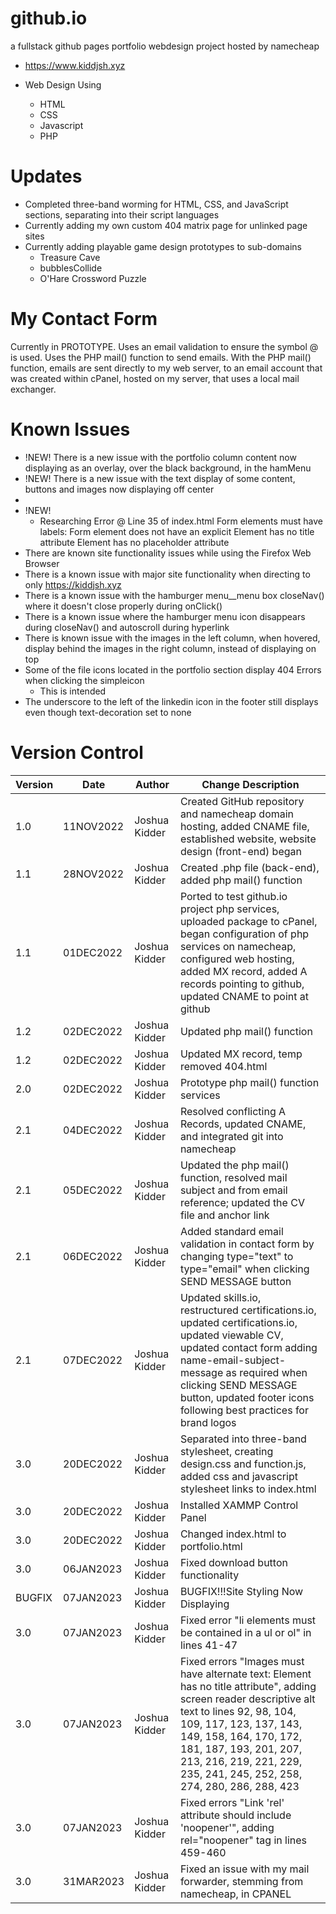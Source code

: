 # github.io
a fullstack github pages portfolio webdesign project hosted by namecheap
- https://www.kiddjsh.xyz

- Web Design Using
    - HTML
    - CSS
    - Javascript
    - PHP
# Updates
- Completed three-band worming for HTML, CSS, and JavaScript sections, separating into their script languages
- Currently adding my own custom 404 matrix page for unlinked page sites
- Currently adding playable game design prototypes to sub-domains
  - Treasure Cave
  - bubblesCollide
  - O'Hare Crossword Puzzle
# My Contact Form
Currently in PROTOTYPE. Uses an email validation to ensure the symbol @ is used. Uses the PHP mail() function to send emails. With the PHP mail() function, emails are sent directly to my web server, to an email account that was created within cPanel, hosted on my server, that uses a local mail exchanger.

# Known Issues
 - !NEW! There is a new issue with the portfolio column content now displaying as an overlay, over the black background, in the hamMenu 
 - !NEW! There is a new issue with the text display of some content, buttons and images now displaying off center
 - 
 - !NEW!
     - Researching Error @ Line 35 of index.html Form elements must have labels: Form element does not have an explicit <label> Element has no title attribute Element has no placeholder attribute
 - There are known site functionality issues while using the Firefox Web Browser
 - There is a known issue with major site functionality when directing to only https://kiddjsh.xyz
 - There is a known issue with the hamburger menu__menu box closeNav() where it doesn't close properly during onClick()
 - There is a known issue where the hamburger menu icon disappears during closeNav() and autoscroll during hyperlink
 - There is known issue with the images in the left column, when hovered, display behind the images in the right
 column, instead of displaying on top
 - Some of the file icons located in the portfolio section display 404 Errors when clicking the simpleicon
     - This is intended
 - The underscore to the left of the linkedin icon in the footer still displays even though text-decoration set to none

# Version Control

Version      | Date          | Author        | Change Description |
------------ | ------------- | ------------- | ------------------ |
1.0          | 11NOV2022  | Joshua Kidder | Created GitHub repository and namecheap domain hosting, added CNAME file, established website, website design (front-end) began
1.1          | 28NOV2022  | Joshua Kidder | Created .php file (back-end), added php mail() function
1.1          | 01DEC2022  | Joshua Kidder | Ported to test github.io project php services, uploaded package to cPanel, began configuration of php services on namecheap, configured web hosting, added MX record, added A records pointing to github, updated CNAME to point at github
1.2          | 02DEC2022  | Joshua Kidder | Updated php mail() function
1.2          | 02DEC2022  | Joshua Kidder | Updated MX record, temp removed 404.html
2.0          | 02DEC2022  | Joshua Kidder | Prototype php mail() function services
2.1          | 04DEC2022  | Joshua Kidder | Resolved conflicting A Records, updated CNAME, and integrated git into namecheap
2.1          | 05DEC2022  | Joshua Kidder | Updated the php mail() function, resolved mail subject and from email reference; updated the CV file and anchor link
2.1          | 06DEC2022  | Joshua Kidder | Added standard email validation in contact form by changing type="text" to type="email" when clicking SEND MESSAGE button
2.1          | 07DEC2022  | Joshua Kidder | Updated skills.io, restructured certifications.io, updated certifications.io, updated viewable CV, updated contact form adding name-email-subject-message as required when clicking SEND MESSAGE button, updated footer icons following best practices for brand logos
3.0          | 20DEC2022  | Joshua Kidder | Separated into three-band stylesheet, creating design.css and function.js, added css and javascript stylesheet links to index.html
3.0          | 20DEC2022  | Joshua Kidder | Installed XAMMP Control Panel
3.0          | 20DEC2022  | Joshua Kidder | Changed index.html to portfolio.html
3.0          | 06JAN2023  | Joshua Kidder | Fixed download button functionality
BUGFIX       | 07JAN2023  | Joshua Kidder | BUGFIX!!!Site Styling Now Displaying
3.0          | 07JAN2023  | Joshua Kidder | Fixed error "li elements must be contained in a ul or ol" in lines 41-47
3.0          | 07JAN2023  | Joshua Kidder | Fixed errors "Images must have alternate text: Element has no title attribute", adding screen reader descriptive alt text to lines 92, 98, 104, 109, 117, 123, 137, 143, 149, 158, 164, 170, 172, 181, 187, 193, 201, 207, 213, 216, 219, 221, 229, 235, 241, 245, 252, 258, 274, 280, 286, 288, 423
3.0          | 07JAN2023  | Joshua Kidder | Fixed errors "Link 'rel' attribute should include 'noopener'", adding rel="noopener" tag in lines 459-460
3.0          | 31MAR2023  | Joshua Kidder | Fixed an issue with my mail forwarder, stemming from namecheap, in CPANEL
